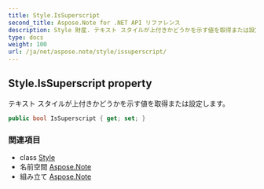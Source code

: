 ```yaml
---
title: Style.IsSuperscript
second_title: Aspose.Note for .NET API リファレンス
description: Style 財産. テキスト スタイルが上付きかどうかを示す値を取得または設定します
type: docs
weight: 100
url: /ja/net/aspose.note/style/issuperscript/
---
```

## Style.IsSuperscript property

テキスト スタイルが上付きかどうかを示す値を取得または設定します。

```csharp
public bool IsSuperscript { get; set; }
```

### 関連項目

* class [Style](../)
* 名前空間 [Aspose.Note](../../style/)
* 組み立て [Aspose.Note](../../../)


